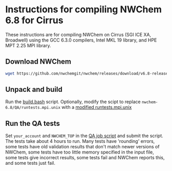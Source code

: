 Instructions for compiling NWChem 6.8 for Cirrus
================================================

These instructions are for compiling NWChem on Cirrus (SGI ICE XA, Broadwell) using the GCC 6.3.0 compilers, Intel MKL 19 library, and HPE MPT 2.25 MPI library.

Download NWChem
---------------

```bash
wget https://github.com/nwchemgit/nwchem/releases/download/v6.8-release/nwchem-6.8-release.revision-v6.8-47-gdf6c956-srconly.2017-12-14.tar.bz2
```

Unpack and build
----------------

Run the [build.bash](build.bash) script.  Optionally, modify the scipt to replace `nwchem-6.8/QA/runtests.mpi.unix` with a [modified runtests.mpi.unix](runtests.mpi.unix)

Run the QA tests
----------------

Set `your_account` and `NWCHEM_TOP` in the [QA job script](QA.pbs) and
submit the script.  The tests take about 4 hours to run.  Many tests
have 'rounding' errors, some tests have old validation results that
don't match newer versions of NWChem, some tests have too little
memory specified in the input file, some tests give incorrect results,
some tests fail and NWChem reports this, and some tests just fail.

